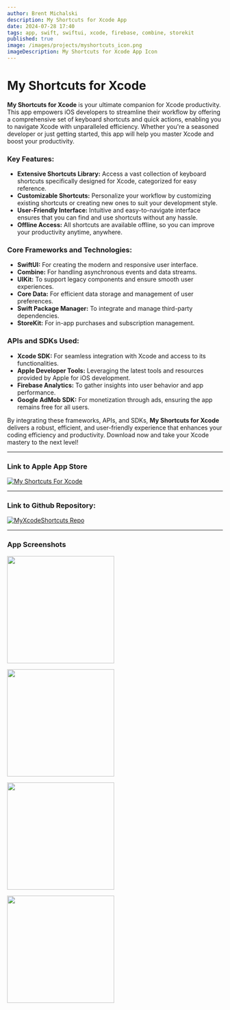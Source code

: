 ```yaml
---
author: Brent Michalski
description: My Shortcuts for Xcode App
date: 2024-07-28 17:40
tags: app, swift, swiftui, xcode, firebase, combine, storekit
published: true
image: /images/projects/myshortcuts_icon.png
imageDescription: My Shortcuts for Xcode App Icon
---
```


# My Shortcuts for Xcode

**My Shortcuts for Xcode** is your ultimate companion for Xcode productivity. This app empowers iOS developers to streamline their workflow by offering a comprehensive set of keyboard shortcuts and quick actions, enabling you to navigate Xcode with unparalleled efficiency. Whether you're a seasoned developer or just getting started, this app will help you master Xcode and boost your productivity.

### Key Features:

- **Extensive Shortcuts Library:** Access a vast collection of keyboard shortcuts specifically designed for Xcode, categorized for easy reference.
- **Customizable Shortcuts:** Personalize your workflow by customizing existing shortcuts or creating new ones to suit your development style.
- **User-Friendly Interface:** Intuitive and easy-to-navigate interface ensures that you can find and use shortcuts without any hassle.
- **Offline Access:** All shortcuts are available offline, so you can improve your productivity anytime, anywhere.

### Core Frameworks and Technologies:

- **SwiftUI:** For creating the modern and responsive user interface.
- **Combine:** For handling asynchronous events and data streams.
- **UIKit:** To support legacy components and ensure smooth user experiences.
- **Core Data:** For efficient data storage and management of user preferences.
- **Swift Package Manager:** To integrate and manage third-party dependencies.
- **StoreKit:** For in-app purchases and subscription management.

### APIs and SDKs Used:

- **Xcode SDK:** For seamless integration with Xcode and access to its functionalities.
- **Apple Developer Tools:** Leveraging the latest tools and resources provided by Apple for iOS development.
- **Firebase Analytics:** To gather insights into user behavior and app performance.
- **Google AdMob SDK:** For monetization through ads, ensuring the app remains free for all users.

By integrating these frameworks, APIs, and SDKs, **My Shortcuts for Xcode** delivers a robust, efficient, and user-friendly experience that enhances your coding efficiency and productivity. Download now and take your Xcode mastery to the next level!

---

### Link to Apple App Store
[![My Shortcuts For Xcode](/images/available-on.png)](https://apps.apple.com/us/app/my-shortcuts-for-xcode/id6499236630)

---

### Link to Github Repository:
[![MyXcodeShortcuts Repo](/images/github-mark.svg)](https://github.com/perlguy99/MyXcodeShortcuts)

---

### App Screenshots

[<img src="/images/projects/myshortcuts_01.png" style="width: 250px;height:auto;" />](/images/projects/myshortcuts_01.png)

[<img src="/images/projects/myshortcuts_02.png" style="width: 250px;height:auto;" />](/images/projects/myshortcuts_02.png)

[<img src="/images/projects/myshortcuts_03.png" style="width: 250px;height:auto;" />](/images/projects/myshortcuts_03.png)

[<img src="/images/projects/myshortcuts_04.png" style="width: 250px;height:auto;" />](/images/projects/myshortcuts_04.png)

